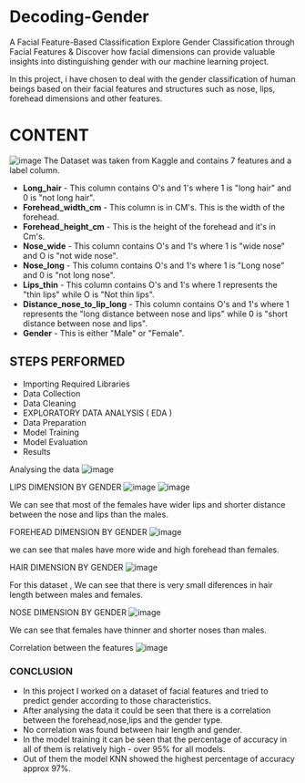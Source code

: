 # Decoding-Gender
A Facial Feature-Based Classification 
Explore Gender Classification through Facial Features & Discover how facial dimensions can provide valuable insights into distinguishing gender with our machine learning project.

In this project, i have chosen to deal with the gender classification of human beings based on their facial features and structures such as nose, lips, forehead dimensions and other features.

# CONTENT 
![image](https://github.com/MUSKAN1903/Decoding-Gender/assets/70433658/de66fe70-1253-4bc7-aeb3-5e73a62c821e)
The Dataset was taken from Kaggle and contains 7 features and a label column.
- **Long_hair** - This column contains O's and 1's where 1 is "long hair" and 0 is "not long hair".
- **Forehead_width_cm** - This column is in CM's. This is the width of the forehead.
- **Forehead_height_cm** - This is the height of the forehead and it's in Cm's.
- **Nose_wide** - This column contains O's and 1's where 1 is "wide nose" and O is "not wide nose".
- **Nose_long** - This column contains O's and 1's where 1 is "Long nose" and 0 is "not long nose".
- **Lips_thin** - This column contains O's and 1's where 1 represents the "thin lips" while O is "Not thin lips".
- **Distance_nose_to_lip_long** - This column contains O's and 1's where 1 represents the "long distance between nose and lips" while 0 is "short distance between nose and lips".
- **Gender** - This is either "Male" or "Female".

## STEPS PERFORMED
- Importing Required Libraries
- Data Collection
- Data Cleaning
- EXPLORATORY DATA ANALYSIS ( EDA )
- Data Preparation
- Model Training
- Model Evaluation
- Results

Analysing the data
![image](https://github.com/MUSKAN1903/Decoding-Gender/assets/70433658/4277e709-94ce-4230-88da-0f17b6cc580b)

LIPS DIMENSION BY GENDER
![image](https://github.com/MUSKAN1903/Decoding-Gender/assets/70433658/c059af72-5953-4d50-aa45-163b6f75a984)
![image](https://github.com/MUSKAN1903/Decoding-Gender/assets/70433658/d7f0085f-b7a2-4839-b2f8-e10bd035af6f)

We can see that most of the females have wider lips and shorter distance between the nose and lips than the males.

FOREHEAD DIMENSION BY GENDER
![image](https://github.com/MUSKAN1903/Decoding-Gender/assets/70433658/5d765cd5-ca93-4792-a063-86a16481574c)

we can see that males have more wide and high forehead than females.

HAIR DIMENSION BY GENDER
![image](https://github.com/MUSKAN1903/Decoding-Gender/assets/70433658/6c14982b-dfee-4fbb-bc5d-56bf77f8da8d)

For this dataset , We can see that there is very small diferences in hair length between males and females.

NOSE DIMENSION BY GENDER
![image](https://github.com/MUSKAN1903/Decoding-Gender/assets/70433658/ff9e37ef-18fb-4ae3-8c7f-01ee75e3d8f5)

We can see that females have thinner and shorter noses than males.

Correlation between the features
![image](https://github.com/MUSKAN1903/Decoding-Gender/assets/70433658/d3578899-6dca-4503-887f-a45488918c88)

### CONCLUSION
- In this project I worked on a dataset of facial features and tried to predict gender according to those characteristics.
- After analysing the data it could be seen that there is a correlation between the forehead,nose,lips and the gender type.
- No correlation was found between hair length and gender.
- In the model training it can be seen that the percentage of accuracy in all of them is relatively high - over 95% for all models.
- Out of them the model KNN showed the highest percentage of accuracy approx 97%.













